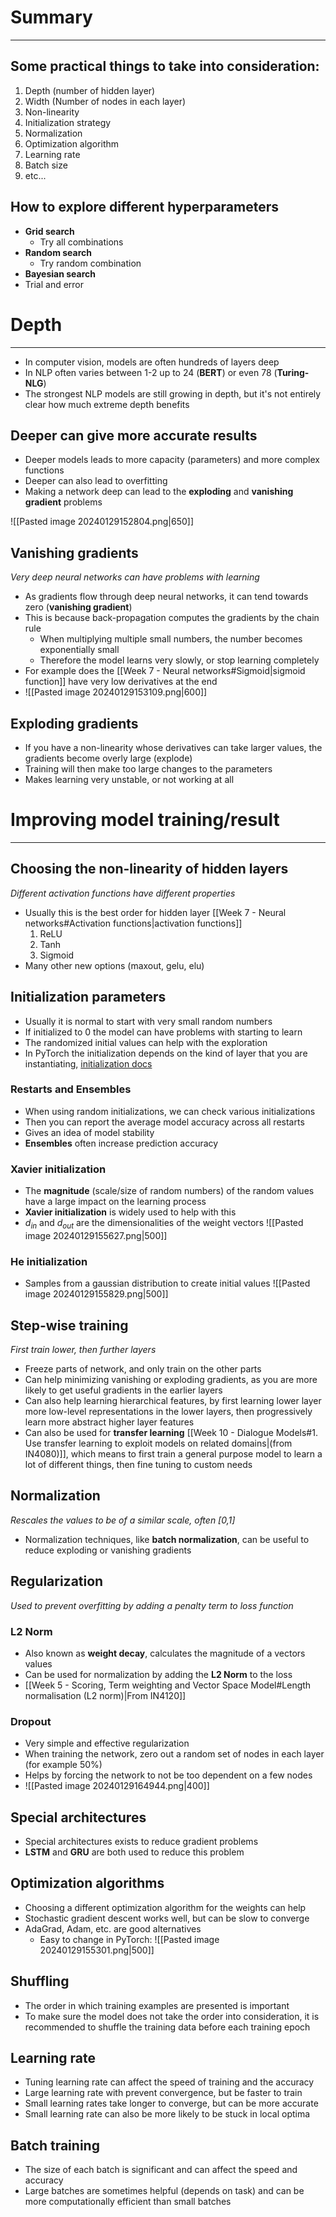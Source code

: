 
# Summary
---

## Some practical things to take into consideration:

1. Depth (number of hidden layer)
2. Width (Number of nodes in each layer)
3. Non-linearity
4. Initialization strategy
5. Normalization
6. Optimization algorithm
7. Learning rate
8. Batch size
9. etc...

## How to explore different hyperparameters

* **Grid search**
	* Try all combinations
* **Random search**
	* Try random combination
* **Bayesian search**
* Trial and error


# Depth
---

* In computer vision, models are often hundreds of layers deep
* In NLP often varies between 1-2 up to 24 (**BERT**) or even 78 (**Turing-NLG**)
* The strongest NLP models are still growing in depth, but it's not entirely clear how much extreme depth benefits

## Deeper can give more accurate results

* Deeper models leads to more capacity (parameters) and more complex functions
* Deeper can also lead to overfitting
* Making a network deep can lead to the **exploding** and **vanishing gradient** problems

![[Pasted image 20240129152804.png|650]]


## Vanishing gradients
_Very deep neural networks can have problems with learning_

* As gradients flow through deep neural networks, it can tend towards zero (**vanishing gradient**)
* This is because back-propagation computes the gradients by the chain rule
	* When multiplying multiple small numbers, the number becomes exponentially small
	* Therefore the model learns very slowly, or stop learning completely
* For example does the [[Week 7 - Neural networks#Sigmoid|sigmoid function]] have very low derivatives at the end 
* ![[Pasted image 20240129153109.png|600]]

## Exploding gradients

* If you have a non-linearity whose derivatives can take larger values, the gradients become overly large (explode)
* Training will then make too large changes to the parameters
* Makes learning very unstable, or not working at all


# Improving model training/result
---

## Choosing the non-linearity of hidden layers
_Different activation functions have different properties_

* Usually this is the best order for hidden layer [[Week 7 - Neural networks#Activation functions|activation functions]]
	1. ReLU
	2. Tanh
	3. Sigmoid
* Many other new options (maxout, gelu, elu)


## Initialization parameters

* Usually it is normal to start with very small random numbers
* If initialized to 0 the model can have problems with starting to learn
* The randomized initial values can help with the exploration
* In PyTorch the initialization depends on the kind of layer that you are instantiating, [initialization docs](https://pytorch.org/docs/stable/nn.init.html)

### Restarts and Ensembles

* When using random initializations, we can check various initializations
* Then you can report the average model accuracy across all restarts
* Gives an idea of model stability
* **Ensembles** often increase prediction accuracy

### Xavier initialization

* The **magnitude** (scale/size of random numbers) of the random values have a large impact on the learning process
* **Xavier initialization** is widely used to help with this
* $d_{in}$ and $d_{out}$ are the dimensionalities of the weight vectors
 ![[Pasted image 20240129155627.png|500]]

### He initialization
 
* Samples from a gaussian distribution to create initial values
 ![[Pasted image 20240129155829.png|500]]

## Step-wise training
_First train lower, then further layers_

* Freeze parts of network, and only train on the other parts
* Can help minimizing vanishing or exploding gradients, as you are more likely to get useful gradients in the earlier layers
* Can also help learning hierarchical features, by first learning lower layer more low-level representations in the lower layers, then progressively learn more abstract higher layer features
* Can also be used for **transfer learning** [[Week 10 - Dialogue Models#1. Use transfer learning to exploit models on related domains|(from IN4080)]], which means to first train a general purpose model to learn a lot of different things, then fine tuning to custom needs

## Normalization
_Rescales the values to be of a similar scale, often [0,1]_

* Normalization techniques, like **batch normalization**, can be useful to reduce exploding or vanishing gradients


## Regularization
_Used to prevent overfitting by adding a penalty term to loss function_

### L2 Norm
* Also known as **weight decay**, calculates the magnitude of a vectors values
* Can be used for normalization by adding the **L2 Norm** to the loss
* [[Week 5 - Scoring, Term weighting and Vector Space Model#Length normalisation (L2 norm)|From IN4120]]

### Dropout
* Very simple and effective regularization
* When training the network, zero out a random set of nodes in each layer (for example 50%)
* Helps by forcing the network to not be too dependent on a few nodes
* ![[Pasted image 20240129164944.png|400]]



## Special architectures

* Special architectures exists to reduce gradient problems
* **LSTM** and **GRU** are both used to reduce this problem


## Optimization algorithms

* Choosing a different optimization algorithm for the weights can help
* Stochastic gradient descent works well, but can be slow to converge
* AdaGrad, Adam, etc. are good alternatives
	* Easy to change in PyTorch:
		![[Pasted image 20240129155301.png|500]]

## Shuffling

* The order in which training examples are presented is important
* To make sure the model does not take the order into consideration, it is recommended to shuffle the training data before each training epoch


## Learning rate

* Tuning learning rate can affect the speed of training and the accuracy
* Large learning rate with prevent convergence, but be faster to train
* Small learning rates take longer to converge, but can be more accurate
* Small learning rate can also be more likely to be stuck in local optima

## Batch training

* The size of each batch is significant and can affect the speed and accuracy
* Large batches are sometimes helpful (depends on task) and can be more computationally efficient than small batches